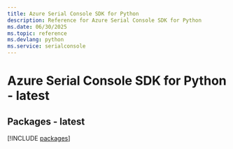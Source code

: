 ```yaml
---
title: Azure Serial Console SDK for Python
description: Reference for Azure Serial Console SDK for Python
ms.date: 06/30/2025
ms.topic: reference
ms.devlang: python
ms.service: serialconsole
---
```

# Azure Serial Console SDK for Python - latest
## Packages - latest
[!INCLUDE [packages](serial-console-index.md)]